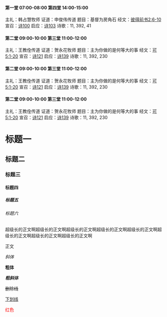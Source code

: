 #### 第一堂 07:00-08:00 第四堂 14:00-15:00

主礼：韩占慧牧师
证道：申俊伟传道
题目：基督为房角石
经文：[彼得前书2:6-10](http://www.hdchurch.org/bibleapi/?flag=bdqs>2:6-10 "彼得前书2:6-10")
宣召：[诗100](http://www.hdchurch.org/bibleapi/?flag=sp>100 "诗100")
启应：[诗103](http://www.hdchurch.org/bibleapi/?flag=sp>103 "诗103")
诗歌：11, 392, 41

#### 第二堂 09:00-10:00 第三堂 11:00-12:00

主礼：王教佺传道
证道：贺永花牧师
题目：主为你做的是何等大的事
经文：[可5:1-20](http://www.hdchurch.org/bibleapi/?flag=mkfy>5:1-20 "可5:1-20")
宣召：[诗121](http://www.hdchurch.org/bibleapi/?flag=sp>121 "诗121")
启应：[诗139](http://www.hdchurch.org/bibleapi/?flag=sp>139 "诗139")
诗歌：11, 392, 230

#### 第二堂 09:00-10:00 第三堂 11:00-12:00

主礼：王教佺传道
证道：贺永花牧师
题目：主为你做的是何等大的事
经文：[可5:1-20](http://www.hdchurch.org/bibleapi/?flag=mkfy>5:1-20 "可5:1-20")
宣召：[诗121](http://www.hdchurch.org/bibleapi/?flag=sp>121 "诗121")
启应：[诗139](http://www.hdchurch.org/bibleapi/?flag=sp>139 "诗139")
诗歌：11, 392, 230

#### 第二堂 09:00-10:00 第三堂 11:00-12:00

主礼：王教佺传道
证道：贺永花牧师
题目：主为你做的是何等大的事
经文：[可5:1-20](http://www.hdchurch.org/bibleapi/?flag=mkfy>5:1-20 "可5:1-20")
宣召：[诗121](http://www.hdchurch.org/bibleapi/?flag=sp>121 "诗121")
启应：[诗139](http://www.hdchurch.org/bibleapi/?flag=sp>139 "诗139")
诗歌：11, 392, 230

# 标题一

## 标题二

### 标题三

#### 标题四

##### 标题五

###### 标题六

超级长的正文啊超级长的正文啊超级长的正文啊超级长的正文啊超级长的正文啊超级长的正文啊超级长的正文啊超级长的正文啊

正文

*斜体*

**粗体**

***粗斜体***

~~删除线~~

<u>下划线</u>

<font color=red>红色</font>